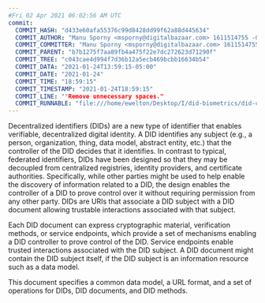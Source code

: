 ```yaml
---
#Fri 02 Apr 2021 06:02:56 AM UTC
commit:
  COMMIT_HASH: "d433e60afa55376c99d8428dd99f62a88d445634"
  COMMIT_AUTHOR: "Manu Sporny <msporny@digitalbazaar.com> 1611514755 -0500"
  COMMIT_COMMITTER: "Manu Sporny <msporny@digitalbazaar.com> 1611514755 -0500"
  COMMIT_PARENT: "b7b1275f7aa89fb4a475f22e7dc272623d71290f"
  COMMIT_TREE: "c043cae4d994f7d36b12a5ecb469bcbb16634b54"
  COMMIT_DATA: "2021-01-24T13:59:15-05:00"
  COMMIT_DATE: "2021-01-24"
  COMMIT_TIME: "18:59:15"
  COMMIT_TIMESTAMP: "2021-01-24T18:59:15"
  COMMIT_LINE: ""Remove unnecessary spaces."
  COMMIT_RUNNABLE: "file:///home/ewelton/Desktop/I/did-biometrics/did-core-dataset/analysis/gitinfo/d433e60afa55376c99d8428dd99f62a88d445634/snapshot/index.html"
---
```


<section id="abstract">
<p>
<a>Decentralized identifiers</a> (DIDs) are a new type of identifier that
enables verifiable, decentralized digital identity. A <a>DID</a> identifies any
subject (e.g., a person, organization, thing, data model, abstract entity, etc.)
that the controller of the <a>DID</a> decides that it identifies. In contrast to
typical, federated identifiers, DIDs have been designed so that they may be
decoupled from centralized registries, identity providers, and certificate
authorities. Specifically, while other parties might be used to help enable the
discovery of information related to a <a>DID</a>, the design enables the
controller of a <a>DID</a> to prove control over it without requiring permission
from any other party. <a>DIDs</a> are URIs that associate a <a>DID subject</a>
with a <a>DID document</a> allowing trustable interactions associated with that
subject.
    </p>
<p>
Each <a>DID document</a> can express cryptographic material, verification
methods, or <a>service endpoints</a>, which provide a set of mechanisms enabling
a <a>DID controller</a> to prove control of the <a>DID</a>. <a>Service
endpoints</a> enable trusted interactions associated with the <a>DID
subject</a>. A <a>DID document</a> might contain the <a>DID subject</a> itself,
if the <a>DID subject</a> is an information resource such as a data model.
    </p>
<p>
This document specifies a common data model, a URL format, and a set of
operations for <a>DIDs</a>, <a>DID documents</a>, and <a>DID methods</a>.
    </p>
</section>
